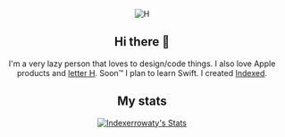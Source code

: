 <p align="center"><img src="https://media1.tenor.com/images/e8d115d3b5a47a5f659e8a79ecf61764/tenor.gif?itemid=9063752" alt="H"></p>

<h2 align="center">Hi there 👋</h2>
<p align="center">
  I'm a very lazy person that loves to design/code things. I also love Apple products and <a href="https://reddit.com/r/TheLetterH">letter H</a>.
  Soon™ I plan to learn Swift.
  I created <a href="https://github.com/team-indexed">Indexed</a>.
</p>

<h2 align="center">My stats</h2>

<p align="center">
  <a href="https://github.com/Indexerrowaty" class="rich-diff-level-one">
    <img src="https://github-readme-stats.vercel.app/api?username=Indexerrowaty&count_private=true" alt="Indexerrowaty's Stats" >
  </a>
</p>
